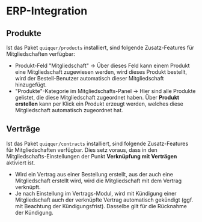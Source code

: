 ERP-Integration
===

## Produkte
Ist das Paket `quiqqer/products` installiert, sind folgende Zusatz-Features für Mitgliedschaften verfügbar:

* Produkt-Feld "Mitgliedschaft" -> Über dieses Feld kann einem Produkt eine Mitgliedschaft zugewiesen werden, wird
dieses Produkt bestellt, wird der Bestell-Benutzer automatisch dieser Mitgliedschaft hinzugefügt.
* "Produkte"-Kategorie im Mitgliedschafts-Panel -> Hier sind alle Produkte gelistet, die diese Mitgliedschaft zugeordnet
haben. Über **Produkt erstellen** kann per Klick ein Produkt erzeugt werden, welches diese Mitgliedschaft automatisch
zugeordnet hat. 

## Verträge
Ist das Paket `quiqqer/contracts` installiert, sind folgende Zusatz-Features für Mitgliedschaften verfügbar. Dies setz voraus,
dass in den Mitgliedschafts-Einstellungen  der Punkt **Verknüpfung mit Verträgen** aktiviert ist.

* Wird ein Vertrag aus einer Bestellung erstellt, aus der auch eine Mitgliedschaft erstellt wird, wird die Mitgliedschaft
mit dem Vertrag verknüpft.
* Je nach Einstellung im Vertrags-Modul, wird mit Kündigung einer Mitgliedschaft auch der verknüpfte Vertrag automatisch
gekündigt (ggf. mit Beachtung der Kündigungsfrist). Dasselbe gilt für die Rücknahme der Kündigung.